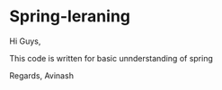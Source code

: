 # Spring-leraning

Hi Guys,

This code is written for basic unnderstanding of spring

Regards,
Avinash
